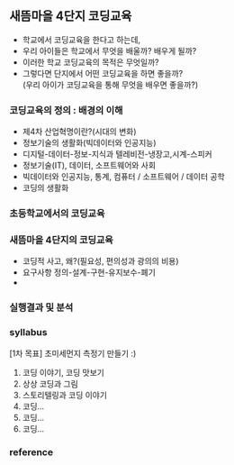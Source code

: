 ## 새뜸마을 4단지 코딩교육
- 학교에서 코딩교육을 한다고 하는데,  
- 우리 아이들은 학교에서 무엇을 배울까? 배우게 될까?  
- 이러한 학교 코딩교육의 목적은 무엇일까?  
- 그렇다면 단지에서 어떤 코딩교육을 하면 좋을까?  
(우리 아이가 코딩교육을 통해 무엇을 배우면 좋을까?)  
### 코딩교육의 정의 : 배경의 이해  
- 제4차 산업혁명이란?(시대의 변화)
- 정보기술의 생활화(빅데이터와 인공지능)
- 디지털-데이터-정보-지식과 텔레비전-냉장고,시계-스피커
- 정보기술(IT), 데이터, 소프트웨어와 사회
- 빅데이터와 인공지능, 통계, 컴퓨터 / 소프트웨어 / 데이터 공학
- 코딩의 생활화
### 초등학교에서의 코딩교육
### 새뜸마을 4단지의 코딩교육
- 코딩적 사고, 왜?(필요성, 편의성과 광의의 비용)
- 요구사항 정의-설계-구현-유지보수-폐기
- 
### 실행결과 및 분석
### syllabus
[1차 목표] 초미세먼지 측정기 만들기 :)
1. 코딩 이야기, 코딩 맛보기
2. 상상 코딩과 그림
3. 스토리텔링과 코딩 이야기
4. 코딩...
5. 코딩...
6. 코딩...
### reference
